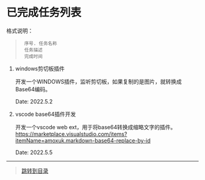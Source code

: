 # 已完成任务列表

格式说明：
>      序号. 任务名称
>      任务描述
>      完成时间

1. windows剪切板插件

    开发一个WINDOWS插件，监听剪切板，如果复制的是图片，就转换成Base64编码。

    Date: 2022.5.2

2. vscode base64插件开发

    开发一个vscode web ext，用于将base64转换成缩略文字的插件。
    <https://marketplace.visualstudio.com/items?itemName=amoxuk.markdown-base64-replace-by-id>

    Date: 2022.5.5

---

> [跳转到目录](index.md)
